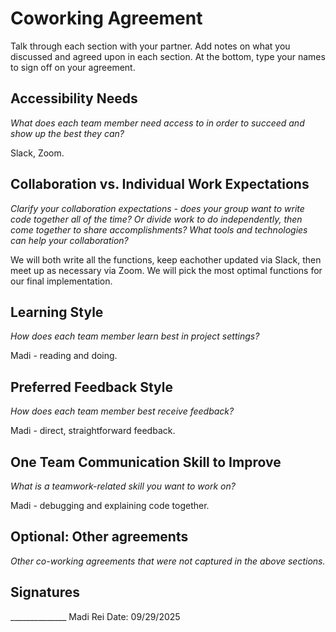 # Coworking Agreement

Talk through each section with your partner. Add notes on what you discussed and agreed upon in each section. At the bottom, type your names to sign off on your agreement.

## Accessibility Needs
*What does each team member need access to in order to succeed and show up the best they can?*

Slack, Zoom.

## Collaboration vs. Individual Work Expectations
*Clarify your collaboration expectations - does your group want to write code together all of the time? Or divide work to do independently, then come together to share accomplishments? What tools and technologies can help your collaboration?*

We will both write all the functions, keep eachother updated via Slack, then meet up as necessary via Zoom. We will pick the most optimal functions for our final implementation.

## Learning Style
*How does each team member learn best in project settings?*

Madi - reading and doing.

## Preferred Feedback Style
*How does each team member best receive feedback?*

Madi - direct, straightforward feedback.

## One Team Communication Skill to Improve
*What is a teamwork-related skill you want to work on?*

Madi - debugging and explaining code together.

## Optional: Other agreements
*Other co-working agreements that were not captured in the above sections.*

## Signatures
______________ Madi Rei
Date: 09/29/2025